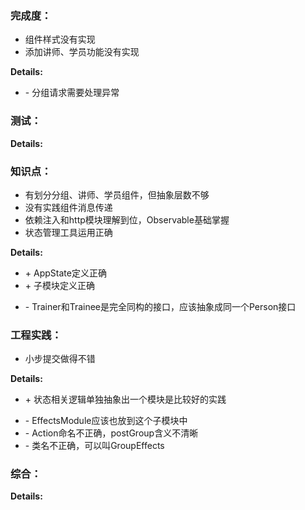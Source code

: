 ### 完成度：
* 组件样式没有实现
* 添加讲师、学员功能没有实现

__Details:__

- \- 分组请求需要处理异常

### 测试：


__Details:__



### 知识点：
* 有划分分组、讲师、学员组件，但抽象层数不够
* 没有实践组件消息传递
* 依赖注入和http模块理解到位，Observable基础掌握
* 状态管理工具运用正确

__Details:__
+ \+ AppState定义正确
+ \+ 子模块定义正确
- \- Trainer和Trainee是完全同构的接口，应该抽象成同一个Person接口

### 工程实践：
* 小步提交做得不错

__Details:__
+ \+ 状态相关逻辑单独抽象出一个模块是比较好的实践
- \- EffectsModule应该也放到这个子模块中
- \- Action命名不正确，postGroup含义不清晰
- \- 类名不正确，可以叫GroupEffects

### 综合：


__Details:__



